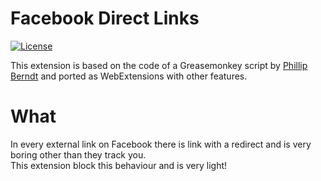 # Facebook Direct Links
[![License](https://img.shields.io/badge/License-GPL%20v3-blue.svg)](http://www.gnu.org/licenses/gpl-3.0)   

This extension is based on the code of a Greasemonkey script by [Phillip Berndt](http://www.pberndt.com/) and ported as WebExtensions with other features.

# What

In every external link on Facebook there is link with a redirect and is very boring other than they track you.  
This extension block this behaviour and is very light!  